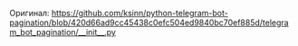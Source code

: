 Оригинал: https://github.com/ksinn/python-telegram-bot-pagination/blob/420d66ad9cc45438c0efc504ed9840bc70ef885d/telegram_bot_pagination/__init__.py
